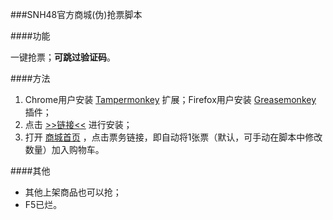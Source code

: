 ###SNH48官方商城(伪)抢票脚本

####功能

一键抢票；__可跳过验证码__。

####方法

1. Chrome用户安装 [Tampermonkey](https://chrome.google.com/webstore/detail/tampermonkey/dhdgffkkebhmkfjojejmpbldmpobfkfo?hl=zh-cn) 扩展；Firefox用户安装 [Greasemonkey](https://addons.mozilla.org/zh-cn/firefox/addon/greasemonkey) 插件；
2. 点击 [>>链接<<](https://github.com/saintwinkle/snh48-get-ticket/raw/master/snh48-get-ticket.user.js) 进行安装；
3. 打开 [商城首页](http://shop.snh48.com) ，点击票务链接，即自动将1张票（默认，可手动在脚本中修改数量）加入购物车。

####其他

- 其他上架商品也可以抢；
- F5已烂。
